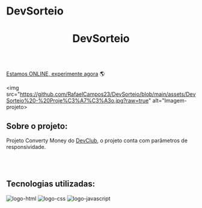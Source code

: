 # DevSorteio
<h1 align="center">DevSorteio</h1>
<br>
<br>

[Estamos ONLINE, experimente agora]() :earth_americas:<br>

<img src="https://github.com/RafaelCampos23/DevSorteio/blob/main/assets/DevSorteio%20-%20Proje%C3%A7%C3%A3o.jpg?raw=true" alt="Imagem-projeto></img>
    
<h2><b>Sobre o projeto:</b></h2>
    <p>Projeto Converty Money do <a href="https://rodolfomori.com.br/devclub">DevClub</a>, o projeto conta com parâmetros de responsividade.</p>

<br>
<br>

<h2><b>Tecnologias utilizadas:</b></h2>
    <img src="https://img.shields.io/badge/HTML5-E34F26?style=for-the-badge&logo=html5&logoColor=white" alt="logo-html"/>
    <img src="https://img.shields.io/badge/CSS3-1572B6?style=for-the-badge&logo=css3&logoColor=white" alt="logo-css"/>
    <img src="https://img.shields.io/badge/JavaScript-F7DF1E?style=for-the-badge&logo=javascript&logoColor=black" alt="logo-javascript"/>
    
<br>
<br>
